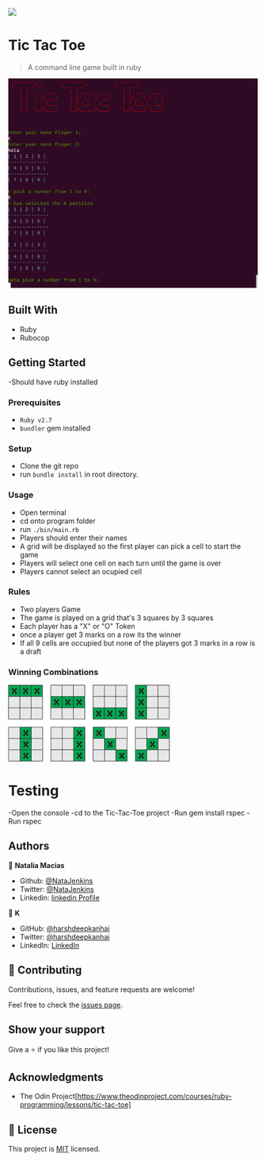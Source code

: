 ![](https://img.shields.io/badge/Microverse-blueviolet)

# Tic Tac Toe

> A command line game built in ruby

![screenshot](/assets/app_screenshot.png)

## Built With

- Ruby
- Rubocop

## Getting Started
-Should have ruby installed 

### Prerequisites

- `Ruby v2.7`
- `bundler` gem installed

### Setup

- Clone the git repo
- run `bundle install` in root directory.

### Usage

- Open terminal
- cd onto program folder
- run `./bin/main.rb`
- Players should enter their names
- A grid will be displayed so the first player can pick a cell to start the game
- Players will select one cell on each turn until the game is over
- Players cannot select an ocupied cell


### Rules
- Two players Game
- The game is played on a grid that's 3 squares by 3 squares
- Each player has a "X" or "O" Token
- once a player get 3 marks on a row its the winner
- If all 9 cells are occupied but none of the players got 3 marks in a row is a draft

### Winning Combinations
 ![screenshot](/assets/descarga.png)

# Testing
-Open the console
-cd to the Tic-Tac-Toe project
-Run gem install rspec
-Run rspec

## Authors

👤 **Natalia Macias** 

- Github: [@NataJenkins](https://github.com/NataJenkins)
- Twitter: [@NataJenkins](https://twitter.com/NataJenkins)
- Linkedin: [linkedin Profile](https://www.linkedin.com/in/natalia-macias-a11a20187/)

👤 **K**

- GitHub: [@harshdeepkanhai](https://github.com/harshdeepkanhai)
- Twitter: [@harshdeepkanhai](https://twitter.com/harshdeepkanhai)
- LinkedIn: [LinkedIn](https://linkedin.com/in/harshdeepkanhai)

## 🤝 Contributing

Contributions, issues, and feature requests are welcome!

Feel free to check the [issues page](https://github.com/NataJenkins/TicTacToe/issues).

## Show your support

Give a ⭐️ if you like this project!

## Acknowledgments

- The Odin Project[https://www.theodinproject.com/courses/ruby-programming/lessons/tic-tac-toe]

## 📝 License

This project is [MIT](lic.url) licensed.
